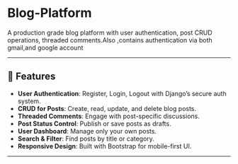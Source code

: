 # Blog-Platform
A production grade blog platform with user authentication, post CRUD operations, threaded comments.Also ,contains authentication via both gmail,and google account

---

## 🚀 Features

- **User Authentication**: Register, Login, Logout with Django’s secure auth system.
- **CRUD for Posts**: Create, read, update, and delete blog posts.
- **Threaded Comments**: Engage with post-specific discussions.
- **Post Status Control**: Publish or save posts as drafts.
- **User Dashboard**: Manage only your own posts.
- **Search & Filter**: Find posts by title or category.
- **Responsive Design**: Built with Bootstrap for mobile-first UI.

---

